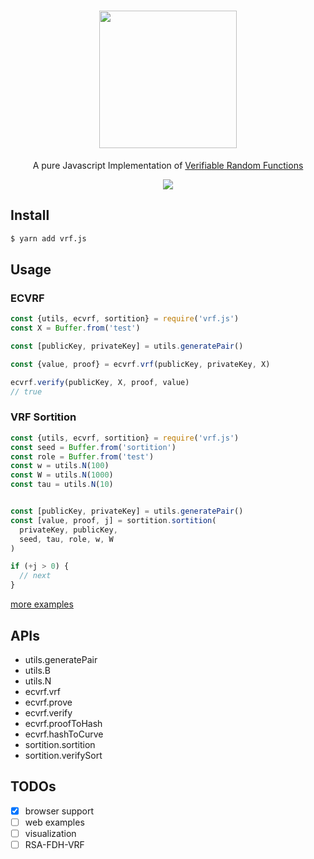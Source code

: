 
<h1 align="center">
<img src="https://user-images.githubusercontent.com/5719833/43038622-34b064ea-8d4f-11e8-92ae-c5e060e5f1fc.png" width=220 />
</h1>

<p align="center">
A pure Javascript Implementation of <a href="https://tools.ietf.org/html/draft-irtf-cfrg-vrf-02">Verifiable Random Functions</a>
</p>

<p align="center">
  <a href="https://badge.fury.io/js/vrf.j">
    <img src="https://badge.fury.io/js/vrf.js.svg" />
  </a>
</p>

## Install

``` bash
$ yarn add vrf.js
```

## Usage

### ECVRF

``` javascript
const {utils, ecvrf, sortition} = require('vrf.js')
const X = Buffer.from('test')

const [publicKey, privateKey] = utils.generatePair()

const {value, proof} = ecvrf.vrf(publicKey, privateKey, X)

ecvrf.verify(publicKey, X, proof, value)
// true
```

### VRF Sortition

``` javascript
const {utils, ecvrf, sortition} = require('vrf.js')
const seed = Buffer.from('sortition')
const role = Buffer.from('test')
const w = utils.N(100)
const W = utils.N(1000)
const tau = utils.N(10)


const [publicKey, privateKey] = utils.generatePair()
const [value, proof, j] = sortition.sortition(
  privateKey, publicKey,
  seed, tau, role, w, W
)

if (+j > 0) {
  // next
}
```


[more examples](https://github.com/pinqy520/vrf.js/tree/master/examples)

## APIs

- utils.generatePair
- utils.B
- utils.N
- ecvrf.vrf
- ecvrf.prove
- ecvrf.verify
- ecvrf.proofToHash
- ecvrf.hashToCurve
- sortition.sortition
- sortition.verifySort

## TODOs

- [x] browser support
- [ ] web examples
- [ ] visualization
- [ ] RSA-FDH-VRF
